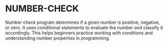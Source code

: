 # NUMBER-CHECK
Number check program determines if a given number is positive, negative, or zero. It uses conditional statements to evaluate the number and classify it accordingly. This helps beginners practice working with conditions and understanding number properties in programming.
